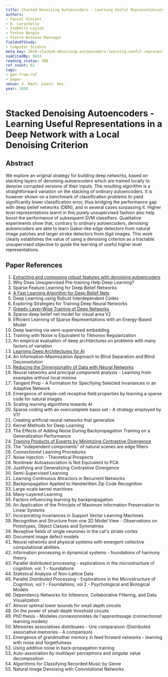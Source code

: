 ```yaml
---
title: Stacked Denoising Autoencoders - Learning Useful Representations in a Deep Network with a Local Denoising Criterion
authors:
- Pascal Vincent
- H. Larochelle
- Isabelle Lajoie
- Yoshua Bengio
- Pierre-Antoine Manzagol
fieldsOfStudy:
- Computer Science
meta_key: 2010-stacked-denoising-autoencoders-learning-useful-representations-in-a-deep-network-with-a-local-denoising-criterion
numCitedBy: 5633
reading_status: TBD
ref_count: 62
tags:
- gen-from-ref
- paper
venue: J. Mach. Learn. Res.
year: 2010
---
```


# Stacked Denoising Autoencoders - Learning Useful Representations in a Deep Network with a Local Denoising Criterion

## Abstract

We explore an original strategy for building deep networks, based on stacking layers of denoising autoencoders which are trained locally to denoise corrupted versions of their inputs. The resulting algorithm is a straightforward variation on the stacking of ordinary autoencoders. It is however shown on a benchmark of classification problems to yield significantly lower classification error, thus bridging the performance gap with deep belief networks (DBN), and in several cases surpassing it. Higher level representations learnt in this purely unsupervised fashion also help boost the performance of subsequent SVM classifiers. Qualitative experiments show that, contrary to ordinary autoencoders, denoising autoencoders are able to learn Gabor-like edge detectors from natural image patches and larger stroke detectors from digit images. This work clearly establishes the value of using a denoising criterion as a tractable unsupervised objective to guide the learning of useful higher level representations.

## Paper References

1. [Extracting and composing robust features with denoising autoencoders](2008-extracting-and-composing-robust-features-with-denoising-autoencoders)
2. Why Does Unsupervised Pre-training Help Deep Learning?
3. Sparse Feature Learning for Deep Belief Networks
4. [A Fast Learning Algorithm for Deep Belief Nets](2006-a-fast-learning-algorithm-for-deep-belief-nets)
5. Deep Learning using Robust Interdependent Codes
6. Exploring Strategies for Training Deep Neural Networks
7. [Greedy Layer-Wise Training of Deep Networks](2006-greedy-layer-wise-training-of-deep-networks)
8. Sparse deep belief net model for visual area V2
9. Efficient Learning of Sparse Representations with an Energy-Based Model
10. Deep learning via semi-supervised embedding
11. Training with Noise is Equivalent to Tikhonov Regularization
12. An empirical evaluation of deep architectures on problems with many factors of variation
13. [Learning Deep Architectures for AI](2007-learning-deep-architectures-for-ai)
14. An Information-Maximization Approach to Blind Separation and Blind Deconvolution
15. [Reducing the Dimensionality of Data with Neural Networks](2006-reducing-the-dimensionality-of-data-with-neural-networks)
16. Neural networks and principal component analysis - Learning from examples without local minima
17. Tangent Prop - A Formalism for Specifying Selected Invariances in an Adaptive Network
18. Emergence of simple-cell receptive field properties by learning a sparse code for natural images
19. Scaling learning algorithms towards AI
20. Sparse coding with an overcomplete basis set - A strategy employed by V1?
21. Creating artificial neural networks that generalize
22. Kernel Methods for Deep Learning
23. The Effects of Adding Noise During Backpropagation Training on a Generalization Performance
24. [Training Products of Experts by Minimizing Contrastive Divergence](2002-training-products-of-experts-by-minimizing-contrastive-divergence)
25. The “independent components” of natural scenes are edge filters
26. Connectionist Learning Procedures
27. Noise Injection - Theoretical Prospects
28. Nonlinear Autoassociation Is Not Equivalent to PCA
29. Justifying and Generalizing Contrastive Divergence
30. Semi-Supervised Learning
31. Learning Continuous Attractors in Recurrent Networks
32. Backpropagation Applied to Handwritten Zip Code Recognition
33. Large-scale kernel machines
34. Many-Layered Learning
35. Factors influencing learning by backpropagation
36. An Application of the Principle of Maximum Information Preservation to Linear Systems
37. Incorporating Invariances in Support Vector Learning Machines
38. Recognition and Structure from one 2D Model View - Observations on Prototypes, Object Classes and Symmetries
39. Receptive fields of single neurones in the cat's striate cortex
40. Document image defect models
41. Neural networks and physical systems with emergent collective computational abilities.
42. Information processing in dynamical systems - foundations of harmony theory
43. Parallel distributed processing - explorations in the microstructure of cognition, vol. 1 - foundations
44. Statistical Analysis of Non-Lattice Data
45. Parallel Distributed Processing - Explorations in the Microstructure of Cognition, vol 1 - Foundations, vol 2 - Psychological and Biological Models
46. Dependency Networks for Inference, Collaborative Filtering, and Data Visualization
47. Almost optimal lower bounds for small depth circuits
48. On the power of small-depth threshold circuits
49. PhD thesis - Modeles connexionnistes de l'apprentissage (connectionist learning models)
50. Memoires associatives distribuees - Une comparaison (Distributed associative memories - A comparison)
51. Emergence of grandmother memory in feed forward networks - learning with noise and forgetfulness
52. Using additive noise in back-propagation training
53. Auto-association by multilayer perceptrons and singular value decomposition
54. Algorithms for Classifying Recorded Music by Genre
55. Natural Image Denoising with Convolutional Networks
